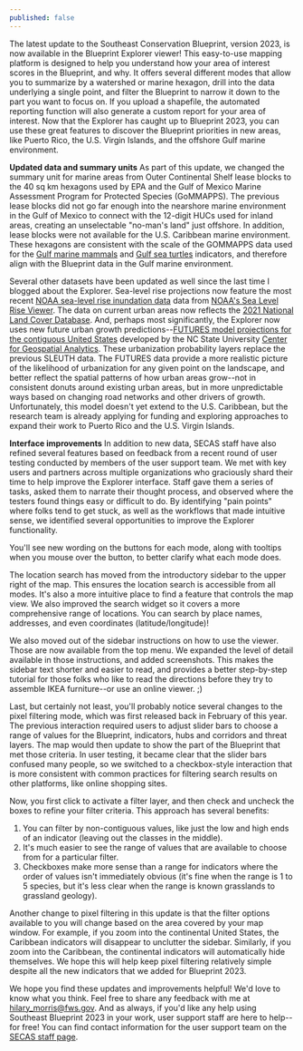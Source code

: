 ```yaml
---
published: false
---
```

The latest update to the Southeast Conservation Blueprint, version 2023, is now available in the Blueprint Explorer viewer! This easy-to-use mapping platform is designed to help you understand how your area of interest scores in the Blueprint, and why. It offers several different modes that allow you to summarize by a watershed or marine hexagon, drill into the data underlying a single point, and filter the Blueprint to narrow it down to the part you want to focus on. If you upload a shapefile, the automated reporting function will also generate a custom report for your area of interest. Now that the Explorer has caught up to Blueprint 2023, you can use these great features to discover the Blueprint priorities in new areas, like Puerto Rico, the U.S. Virgin Islands, and the offshore Gulf marine environment.

**Updated data and summary units**
As part of this update, we changed the summary unit for marine areas from Outer Continental Shelf lease blocks to the 40 sq km hexagons used by EPA and the Gulf of Mexico Marine Assessment Program for Protected Species (GoMMAPPS). The previous lease blocks did not go far enough into the nearshore marine environment in the Gulf of Mexico to connect with the 12-digit HUCs used for inland areas, creating an unselectable "no-man's land" just offshore. In addition, lease blocks were not available for the U.S. Caribbean marine environment. These hexagons are consistent with the scale of the GOMMAPPS data used for the [Gulf marine mammals](https://secas-fws.hub.arcgis.com/maps/fws::gulf-marine-mammals-southeast-blueprint-indicator-2023/about) and [Gulf sea turtles](https://secas-fws.hub.arcgis.com/maps/fws::gulf-sea-turtles-southeast-blueprint-indicator-2023/about) indicators, and therefore align with the Blueprint data in the Gulf marine environment.

Several other datasets have been updated as well since the last time I blogged about the Explorer. Sea-level rise projections now feature the most recent [NOAA sea-level rise inundation data](https://coast.noaa.gov/digitalcoast/data/slr.html) data from [NOAA's Sea Level Rise Viewer](https://coast.noaa.gov/slr/). The data on current urban areas now reflects the [2021 National Land Cover Database](https://www.mrlc.gov/data/nlcd-2021-land-cover-conus). And, perhaps most significantly, the Explorer now uses new future urban growth predictions--[FUTURES model projections for the contiguous United States](https://www.sciencebase.gov/catalog/item/63f50297d34efa0476b04cf7) developed by the NC State University [Center for Geospatial Analytics](https://cnr.ncsu.edu/geospatial/). These urbanization probability layers replace the previous SLEUTH data. The FUTURES data provide a more realistic picture of the likelihood of urbanization for any given point on the landscape, and better reflect the spatial patterns of how urban areas grow--not in consistent donuts around existing urban areas, but in more unpredictable ways based on changing road networks and other drivers of growth. Unfortunately, this model doesn't yet extend to the U.S. Caribbean, but the research team is already applying for funding and exploring approaches to expand their work to Puerto Rico and the U.S. Virgin Islands.

**Interface improvements**
In addition to new data, SECAS staff have also refined several features based on feedback from a recent round of user testing conducted by members of the user support team. We met with key users and partners across multiple organizations who graciously shard their time to help improve the Explorer interface. Staff gave them a series of tasks, asked them to narrate their thought process, and observed where the testers found things easy or difficult to do. By identifying "pain points" where folks tend to get stuck, as well as the workflows that made intuitive sense, we identified several opportunities to improve the Explorer functionality.

You'll see new wording on the buttons for each mode, along with tooltips when you mouse over the button, to better clarify what each mode does.

The location search has moved from the introductory sidebar to the upper right of the map. This ensures the location search is accessible from all modes. It's also a more intuitive place to find a feature that controls the map view. We also improved the search widget so it covers a more comprehensive range of locations. You can search by place names, addresses, and even coordinates (latitude/longitude)!

We also moved out of the sidebar instructions on how to use the viewer. Those are now available from the top menu. We expanded the level of detail available in those instructions, and added screenshots. This makes the sidebar text shorter and easier to read, and provides a better step-by-step tutorial for those folks who like to read the directions before they try to assemble IKEA furniture--or use an online viewer. ;)

Last, but certainly not least, you'll probably notice several changes to the pixel filtering mode, which was first released back in February of this year. The previous interaction required users to adjust slider bars to choose a range of values for the Blueprint, indicators, hubs and corridors and threat layers. The map would then update to show the part of the Blueprint that met those criteria. In user testing, it became clear that the slider bars confused many people, so we switched to a checkbox-style interaction that is more consistent with common practices for filtering search results on other platforms, like online shopping sites.

Now, you first click to activate a filter layer, and then check and uncheck the boxes to refine your filter criteria. This approach has several benefits:

1. You can filter by non-contiguous values, like just the low and high ends of an indicator (leaving out the classes in the middle).
2. It's much easier to see the range of values that are available to choose from for a particular filter.
3. Checkboxes make more sense than a range for indicators where the order of values isn't immediately obvious (it's fine when the range is 1 to 5 species, but it's less clear when the range is known grasslands to grassland geology).

Another change to pixel filtering in this update is that the filter options available to you will change based on the area covered by your map window. For example, if you zoom into the continental United States, the Caribbean indicators will disappear to unclutter the sidebar. Similarly, if you zoom into the Caribbean, the continental indicators will automatically hide themselves. We hope this will help keep pixel filtering relatively simple despite all the new indicators that we added for Blueprint 2023.

We hope you find these updates and improvements helpful! We'd love to know what you think. Feel free to share any feedback with me at [hilary_morris@fws.gov](mailto:hilary_morris@fws.gov). And as always, if you'd like any help using Southeast Blueprint 2023 in your work, user support staff are here to help--for free! You can find contact information for the user support team on the [SECAS staff page](https://secassoutheast.org/staff).











